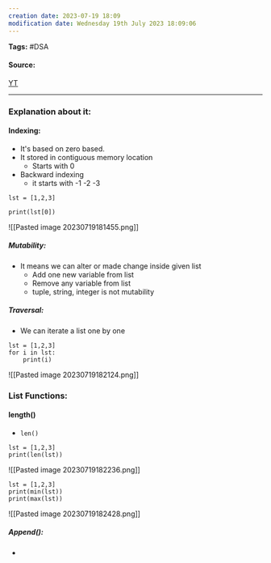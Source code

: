 ```yaml
---
creation date: 2023-07-19 18:09
modification date: Wednesday 19th July 2023 18:09:06
---
```


**Tags:** #DSA 

#### Source:
[YT](https://www.youtube.com/watch?v=efkCQKiFTUc&list=PLhP5RsB7fhE28lfOcyi9JB31mrBSf4wgL&index=8)

--------------------------------------

### Explanation about it:

#### Indexing:

* It's based on zero based.
* It stored in contiguous memory location
	* Starts with 0
* Backward indexing
	* it starts with -1 -2 -3

```
lst = [1,2,3]

print(lst[0])
```

![[Pasted image 20230719181455.png]]

##### Mutability:

* It means we can alter or made change inside given list
	* Add one new variable from list
	* Remove any variable from list
	* tuple, string, integer is not mutability

##### Traversal:

* We can iterate a list one by one

```
lst = [1,2,3]
for i in lst:
    print(i)
```

![[Pasted image 20230719182124.png]]

### List Functions:

#### length()

* `len()`

```
lst = [1,2,3]
print(len(lst))
```

![[Pasted image 20230719182236.png]]

```
lst = [1,2,3]
print(min(lst))
print(max(lst))
```

![[Pasted image 20230719182428.png]]


##### Append():
* 